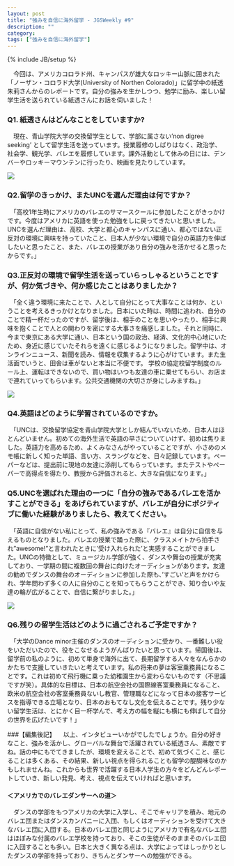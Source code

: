 ```yaml
---
layout: post
title: "強みを自信に海外留学 - JGSWeekly #9"
description: ""
category: 
tags: ["強みを自信に海外留学"]
---
```

{% include JB/setup %}

　今回は、アメリカコロラド州、キャンパスが雄大なロッキー山脈に囲まれた「ノーザン・コロラド大学(University of Northen Colorado)」に留学中の紙透朱莉さんからのレポートです。自分の強みを生かしつつ、勉学に励み、楽しい留学生活を送られている紙透さんにお話を伺いました！

### Q1. 紙透さんはどんなことをしていますか?
　現在、青山学院大学の交換留学生として、学部に属さない’non digree seeking’ として留学生活を送っています。授業履修のしばりはなく、政治学、社会学、観光学、バレエを履修しています。課外活動として休みの日には、デンバーやロッキーマウンテンに行ったり、映画を見たりしています。

![]({{site.url}}/assets/uploads/9/climbing.jpg)

### Q2.留学のきっかけ、またUNCを選んだ理由は何ですか？
　「高校1年生時にアメリカのバレエのサマースクールに参加したことがきっかけです。今度はアメリカに英語を使った勉強をしに戻ってきたいと思いました。UNCを選んだ理由は、高校、大学と都心のキャンパスに通い、都心ではない正反対の環境に興味を持っていたこと、日本人が少ない環境で自分の英語力を伸ばしたいと思ったこと、また、バレエの授業があり自分の強みを活かせると思ったからです。」

### Q3.正反対の環境で留学生活を送っていらっしゃるということですが、何か気づきや、何か感じたことはありましたか？
　「全く違う環境に来たことで、人として自分にとって大事なことは何か、ということを考えるきっかけとなりました。日本にいた時は、時間に追われ、自分のことで精一杯だったのですが、留学後は、相手のことを思いやったり、相手に興味を抱くことで人との関わりを密にする大事さを痛感しました。それと同時に、今まで東京にある大学に通い、日本という国の政治、経済、文化的中心地にいたため、身近に感じていたそれらを遠くに感じるようになりました。留学中は、オンラインニュース、新聞を読み、情報を収集するように心がけています。また生活面でいうと、田舎は車がないと本当に不便です。 学校の協定校留学制度のルール上、運転はできないので、買い物はいつも友達の車に乗せてもらい、お店まで連れていってもらいます。公共交通機関の大切さが身にしみますね。」

![]({{site.url}}/assets/uploads/9/bridge.jpg)

### Q4.英語はどのように学習されているのですか。
　「UNCは、交換留学協定を青山学院大学としか結んでいないため、日本人はほとんどいません。初めての海外生活で英語の早さについていけず、初めは焦りました。英語力を高めるため、よくみなさんがやっていることですが、小さめのメモ帳に新しく知った単語、言い方、スラングなどを、日々記録しています。ペーパーなどは、提出前に現地の友達に添削してもらっています。またテストやペーパーで高得点を得たり、教授から評価されると、大きな自信になります。」

### Q5.UNCを選ばれた理由の一つに「自分の強みであるバレエを活かすことができる」をあげられていますが、バレエが自分にポジティブに働いた経験がありましたら、教えてください。
　「英語に自信がない私にとって、私の強みである『バレエ』は自分に自信を与えるものとなりました。バレエの授業で踊った際に、クラスメイトから拍手され”awesome!”と言われたときに’受け入れられた’と実感することができました。UNCの特徴として、ミュージカル学部が強く、ダンスや舞台の授業が充実しており、一学期の間に複数回の舞台に向けたオーディションがあります。友達の勧めでダンスの舞台のオーディションに参加した際も、’すごい’と声をかけられ、学年問わず多くの人に自分のことを知ってもらうことができ、知り合いや友達の輪が広がることで、自信に繋がりました。」

![]({{site.url}}/assets/uploads/9/ballet1.jpg)

### Q6.残りの留学生活はどのように過ごされるご予定ですか？
　「大学のDance minor主催のダンスのオーディションに受かり、一番難しい役をいただいたので、役をこなせるようがんばりたいと思っています。帰国後は、留学前の私のように、初めて単身で海外に出て、長期留学する人々をなんらかのかたちで支援していきたいと考えています。私の将来の夢は客室乗務員になることです。これは初めて飛行機に乗った幼稚園生から変わらないものです（不思議ですが笑）。具体的な目標は、日本の航空会社の国際線客室乗務員になること、欧米の航空会社の客室乗務員ないし教官、管理職などになって日本の接客サービスを指導できる立場となり、日本のおもてなし文化を伝えることです。残り少ない留学生活は、とにかく目一杯学んで、考え方の幅を縦にも横にも伸ばして自分の世界を広げたいです！」

###【編集後記】
　以上、インタビューいかがでしたでしょうか。自分の好きなこと、強みを活かし、グローバルな舞台で活躍されている紙透さん、素敵ですね。話の中にもでてきましたが、環境を変えることで、初めて気づくこと、感じることは多くある、その結果、新しい視点を得られることも留学の醍醐味なのかもしれませんね。これからも世界で活躍する日本人学生の方々をどんどんレポートしていき、新しい発見、考え、視点を伝えていければと思います。

#### ＜アメリカでのバレエダンサーへの道＞
　ダンスの学部をもつアメリカの大学に入学し、そこでキャリアを積み、地元のバレエ団またはダンスカンパニーに入団、もしくはオーディションを受けて大きなバレエ団に入団する。日本のバレエ団と同じようにアメリカで有名なバレエ団はほぼみな付属のバレエ学校を持っており、そこの生徒がそのままそのバレエ団に入団することも多い。日本と大きく異なる点は、大学によってはしっかりとしたダンスの学部を持っており、きちんとダンサーへの勉強ができる。

